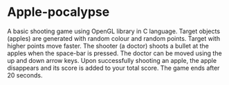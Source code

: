 # Apple-pocalypse
A basic shooting game using OpenGL library in C language. Target objects (apples) are generated with random colour and random points. Target with higher points move faster. The shooter (a doctor) shoots a bullet at the apples when the space-bar is pressed. The doctor can be moved using the up and down arrow keys. Upon successfully shooting an apple, the apple disappears and its score is added to your total score. The game ends after 20 seconds.
